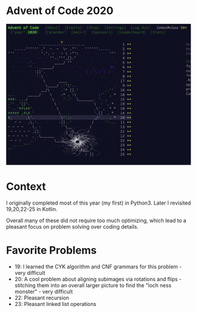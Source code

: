 # Advent of Code 2020

![AOC Image](2020stars.png)
# Context

I originally completed most of this year (my first) in Python3. Later I revisited 19,20,22-25 in Kotlin.

Overall many of these did not require too much optimizing, which lead to a pleasant focus on problem solving over coding details.
# Favorite Problems

- 19: I learned the CYK algorithm and CNF grammars for this problem - very difficult
- 20: A cool problem about aligning subimages via rotations and flips - stitching them into an overall larger picture to find the "loch ness monster" - very difficult
- 22: Pleasant recursion
- 23: Pleasant linked list operations